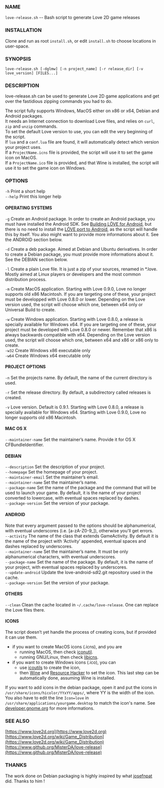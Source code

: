 ### NAME
`love-release.sh` -- Bash script to generate Love 2D game releases

### INSTALLATION
Clone and run as root `install.sh`, or edit `install.sh` to choose
locations in user-space.

### SYNOPSIS
`love-release.sh [-dglmw] [-n project_name] [-r release_dir] [-v love_version] [FILES...]`

### DESCRIPTION
love-release.sh can be used to generate Love 2D game applications
and get over the fastidious zipping commands you had to do.  

The script fully supports Windows, MacOS either on x86 or x64,
Debian and Android packages.  
It needs an Internet connection to download Love files,
and relies on `curl`, `zip` and `unzip` commands.  
To set the default Love version to use,
you can edit the very beginning of the script.  
If `lua` and a `conf.lua` file are found,
it will automatically detect which version your project uses.  
If a `ProjectName.icns` file is provided,
the script will use it to set the game icon on MacOS.  
If a `ProjectName.ico` file is provided, and that Wine is installed,
the script will use it to set the game icon on Windows.

### OPTIONS
`-h`     Print a short help  
`--help` Print this longer help

#### OPERATING SYSTEMS
`-g` Create an Android package.
     In order to create an Android package, you must have installed the Android SDK.
     See [Building LÖVE for Android](https://bitbucket.org/MartinFelis/love-android-sdl2/wiki/Building_L%C3%96VE_for_Android_-_Linux),
     but there is no need to install the [LÖVE port to Android](https://bitbucket.org/MartinFelis/love-android-sdl2),
     as the script will handle this by itself.
     You also might want to provide more informations about it.
     See the ANDROID section below.

`-d` Create a deb package. Aimed at Debian and Ubuntu derivatives.
     In order to create a Debian package, you must provide more informations about it.
     See the DEBIAN section below.

`-l` Create a plain Love file. It is just a zip of your sources, renamed in \*.love.
     Mostly aimed at Linux players or developers and the most common distribution process.

`-m` Create MacOS application.
     Starting with Love 0.9.0, Love no longer supports old x86 Macintosh.
     If you are targeting one of these, your project must be developped with Love 0.8.0 or lower.
     Depending on the Love version used, the script will choose which one,
     between x64 only or Universal Build to create.

`-w` Create Windows application.
     Starting with Love 0.8.0, a release is specially available for Windows x64.
     If you are targeting one of these, your project must be developed with Love 0.8.0 or newer.
     Remember that x86 is always backwards compatible with x64.
     Depending on the Love version used, the script will choose which one,
     between x64 and x86 or x86 only to create.  
`-w32`  Create Windows x86 executable only  
`-w64`  Create Windows x64 executable only

#### PROJECT OPTIONS
`-n`  Set the projects name. By default, the name of the current directory is used.

`-r`  Set the release directory. By default, a subdirectory called releases is created.

`-v`  Love version. Default is 0.9.1.
      Starting with Love 0.8.0, a release is specially available for Windows x64.
      Starting with Love 0.9.0, Love no longer supports old x86 Macintosh.

#### MAC OS X
`--maintainer-name`    Set the maintainer’s name. Provide it for OS X CFBundleIdentifier.

#### DEBIAN
`--description`      Set the description of your project.  
`--homepage`         Set the homepage of your project.  
`--maintainer-email` Set the maintainer’s email.  
`--maintainer-name`  Set the maintainer’s name.  
`--package-name`     Set the name of the package and the command that will be used to launch your game.
                     By default, it is the name of your project converted to lowercase,
                     with eventual spaces replaced by dashes.  
`--package-version`  Set the version of your package.  

#### ANDROID
Note that every argument passed to the options should be alphanumerical,
with eventual underscores (i.e. [a-zA-Z0-9\_]), otherwise you'll get errors.  
`--activity`        The name of the class that extends GameActivity.
                    By default it is the name of the project with ‘Activity’ appended,
                    eventual spaces and dashes replaced by underscores.  
`--maintainer-name` Set the maintainer’s name.
                    It must be only alphanumerical characters, with eventual underscores.  
`--package-name`    Set the name of the package.
                    By default, it is the name of your project, with eventual spaces replaced by underscores.  
`--update-android`     Update the love-android-sdl2.git repository used in the cache.  
`--package-version`         Set the version of your package.  

#### OTHERS
`--clean`     Clean the cache located in `~/.cache/love-release`.
              One can replace the Love files there.  

#### ICONS
The script doesn’t yet handle the process of creating icons,
but if provided it can use them.

- if you want to create MacOS icons (.icns), and you are
  - running MacOS, then check [iconutil](https://developer.apple.com/library/mac/documentation/userexperience/conceptual/applehiguidelines/IconsImages/IconsImages.html).
  - running GNU/Linux, then check [libicns](http://icns.sourceforge.net/).
- if you want to create Windows icons (.ico), you can
  - use [icoutils](http://www.nongnu.org/icoutils/) to create the icon,
  - then [Wine](http://www.winehq.org/) and [Resource Hacker](http://www.angusj.com/resourcehacker/) to set the icon.
    This last step can be automatically done, assuming Wine is installed.

If you want to add icons in the debian package,
open it and put the icons in `/usr/share/icons/hicolor/YYxYY/apps/`,
where YY is the width of the icon.
You also have to edit  the  line  `Icon=love`  in
`/usr/share/applications/yourgame.desktop`  to  match  the  icon's  name.
See [developer.gnome.org](https://developer.gnome.org/integration-guide/stable/basic-integration.html.en) for more informations.

### SEE ALSO
[https://www.love2d.org](https://www.love2d.org)  
[https://www.love2d.org/wiki/Game_Distribution](https://www.love2d.org/wiki/Game_Distribution)  
[https://www.github.org/MisterDA/love-release](https://www.github.org/MisterDA/love-release)

### THANKS
The work done on Debian packaging is highly inspired by what [josefnpat](http://josefnpat.com/) did.
Thanks to him !

